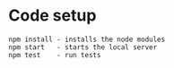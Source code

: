 # Code setup

    npm install - installs the node modules
    npm start   - starts the local server
    npm test    - run tests
